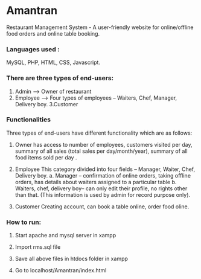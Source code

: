 # Amantran

Restaurant Management System - A user-friendly website for online/offline food orders and online table booking.

### Languages used : 
MySQL, PHP,  HTML, CSS, Javascript.

### There are three types of end-users:

1. Admin --> Owner of restaurant 
2. Employee --> Four types of employees – Waiters, Chef, Manager, Delivery boy.
3.Customer 

### Functionalities

Three types of end-users have different functionality which are as follows:

1. Owner
	has access to number of employees, customers visited per day, summary of all sales (total sales per day/month/year), summary of all food items sold per day .

2. Employee
	This category divided into four fields – Manager, Waiter, Chef, Delivery boy.
	a. Manager – confirmation of online orders, taking offline orders, has details about waiters assigned to a particular table
	b. Waiters, chef, delivery boy– can only edit their profile, no rights other than that. (This information is used by admin for record purpose only). 
  
3. Customer
	Creating account, can book a table online, order food oline.

### How to run: 

1. Start apache and mysql server in xampp

2. Import rms.sql file 

3. Save all above files in htdocs folder in xampp

4. Go to localhost/Amantran/index.html


